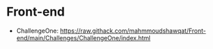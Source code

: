 # Front-end
- ChallengeOne: https://raw.githack.com/mahmmoudshawqat/Front-end/main/Challenges/ChallengeOne/index.html
